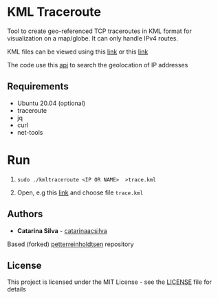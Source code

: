 # KML Traceroute

Tool to create geo-referenced TCP traceroutes in KML format for visualization on a map/globe.  It can only handle IPv4 routes.

KML files can be viewed using this [link](http://ivanrublev.me/kml/) or this [link](http://kmlviewer.nsspot.net/)

The code use this [api](https://freegeoip.live/) to search the geolocation of IP addresses

## Requirements

- Ubuntu 20.04 (optional)
- traceroute
- jq
- curl
- net-tools

# Run

1. `sudo ./kmltraceroute <IP OR NAME>  >trace.kml`

2. Open, e.g this [link](http://kmlviewer.nsspot.net/) and choose file `trace.kml`


## Authors

* **Catarina Silva** - [catarinaacsilva](https://github.com/catarinaacsilva)

Based (forked) [petterreinholdtsen](https://github.com/petterreinholdtsen/kmltraceroute) repository

## License

This project is licensed under the MIT License - see the [LICENSE](LICENSE) file for details